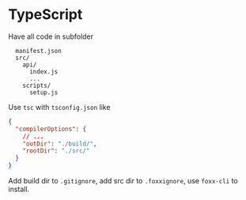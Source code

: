 TypeScript
==========

Have all code in subfolder

```
  manifest.json
  src/
    api/
      index.js
      ...
    scripts/
      setup.js
```
Use `tsc` with `tsconfig.json` like

```json
{
  "compilerOptions": {
    // ...
    "outDir": "./build/",
    "rootDir": "./src/"
  }
}
```

Add build dir to `.gitignore`, add src dir to `.foxxignore`, use `foxx-cli` to install.
